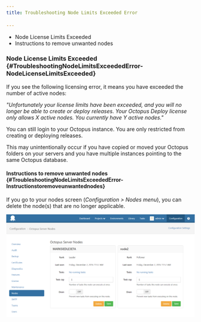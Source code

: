 ```yaml
---
title: Troubleshooting Node Limits Exceeded Error

---
```



- Node License Limits Exceeded
 - Instructions to remove unwanted nodes

### Node License Limits Exceeded {#TroubleshootingNodeLimitsExceededError-NodeLicenseLimitsExceeded}


If you see the following licensing error, it means you have exceeded the number of active nodes:


*"Unfortunately your license limits have been exceeded, and you will no longer be able to create or deploy releases. Your Octopus Deploy license only allows X active nodes. You currently have Y active nodes."*


You can still login to your Octopus instance. You are only restricted from creating or deploying releases.


This may unintentionally occur if you have copied or moved your Octopus folders on your servers and you have multiple instances pointing to the same Octopus database.

#### Instructions to remove unwanted nodes {#TroubleshootingNodeLimitsExceededError-Instructionstoremoveunwantednodes}


If you go to your nodes screen (*Configuration > Nodes menu*), you can delete the node(s) that are no longer applicable.


![](/docs/images/5671853/5866111.png "width=500")
